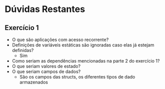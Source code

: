 # Dúvidas Restantes

## Exercício 1

* O que são aplicações com acesso recorrente?
* Definições de variáveis estáticas são ignoradas caso elas já estejam definidas?
    * Sim
* Como seriam as dependências mencionadas na parte 2 do exercício 1?
* O que seriam valores de estado?
* O que seriam campos de dados?
    * São os campos das structs, os diferentes tipos de dado armazenados
